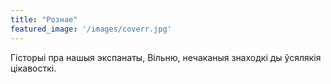 ```yaml
---
title: "Рознае"
featured_image: '/images/coverr.jpg'
---
```

Гісторыі пра нашыя экспанаты, Вільню, нечаканыя знаходкі ды ўсялякія цікавосткі.